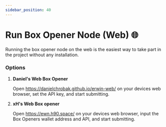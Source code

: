```yaml
---
sidebar_position: 40
---
```


# Run Box Opener Node (Web) 🌐

Running the box opener node on the web is the easiest way to take part in the project without any installation.

### Options

1. **Daniel's Web Box Opener**

   Open https://danielchrobak.github.io/erwin-web/ on your devices web browser, set the API key, and start submitting.

2. **xH's Web Box opener**

   Open https://ewn.h90.space/ on your devices web browser, input the Box Openers wallet address and API, and start submitting.
